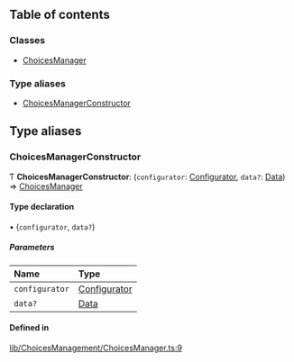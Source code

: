 ## Table of contents

### Classes

- [ChoicesManager](../wiki/Class-ChoicesManager)

### Type aliases

- [ChoicesManagerConstructor](../wiki/Module-lib/ChoicesManagement/ChoicesManager#choicesmanagerconstructor)

## Type aliases

### ChoicesManagerConstructor

Ƭ **ChoicesManagerConstructor**: (`configurator`: [Configurator](../wiki/Class-Configurator), `data?`: [Data](../wiki/Module-lib/Configurator#data)) => [ChoicesManager](../wiki/Class-ChoicesManager)

#### Type declaration

• (`configurator`, `data?`)

##### Parameters

| Name | Type |
| :------ | :------ |
| `configurator` | [Configurator](../wiki/Class-Configurator) |
| `data?` | [Data](../wiki/Module-lib/Configurator#data) |

#### Defined in

[lib/ChoicesManagement/ChoicesManager.ts:9](https://github.com/P0ulpy/Configurateur-OakAddins/blob/74cfff5/src/lib/ChoicesManagement/ChoicesManager.ts#L9)
